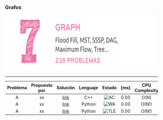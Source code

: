 ### Grafos
<p align="center">
  <img width="690" height="184" src="/misc/uri_grafos.png">
</p>

---

| Problema     | Propuesto por | Solución     | Lenguaje | Estado | [ms] | CPU Complexity| Memory Complexity | Commentario|
|  :----:        |    :----:   |           :----:  |           :----:  |            :----:  |            :----:  |            :----:  |            :----:  |             :----:  | 
| A      | xx     | [link](soluciones/URI/contests/502/A_nombre.cpp)   | C++| ![AC](https://placehold.it/40/32CD32/FFFFFF?text=AC) | 0.00 | O(N) | O(N^2) | -|
| A   | xx      | [link]()    | Python|![WA](https://placehold.it/40/f03c15/FFFFFF?text=WA) | 0.00 | O(N!) | O(N^3) | -|
| A   | xx      | [link]()    | Python|![TLE](https://placehold.it/40/ffa500/FFFFFF?text=TLE)| 0.00 | O(N!) | O(N^3) | -|

